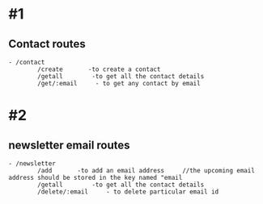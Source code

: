 # #1
## Contact routes
    - /contact
            /create       -to create a contact
            /getall        -to get all the contact details
            /get/:email     - to get any contact by email
            
# #2
## newsletter email routes

    - /newsletter
            /add       -to add an email address     //the upcoming email address should be stored in the key named "email
            /getall        -to get all the contact details
            /delete/:email     - to delete particular email id
    